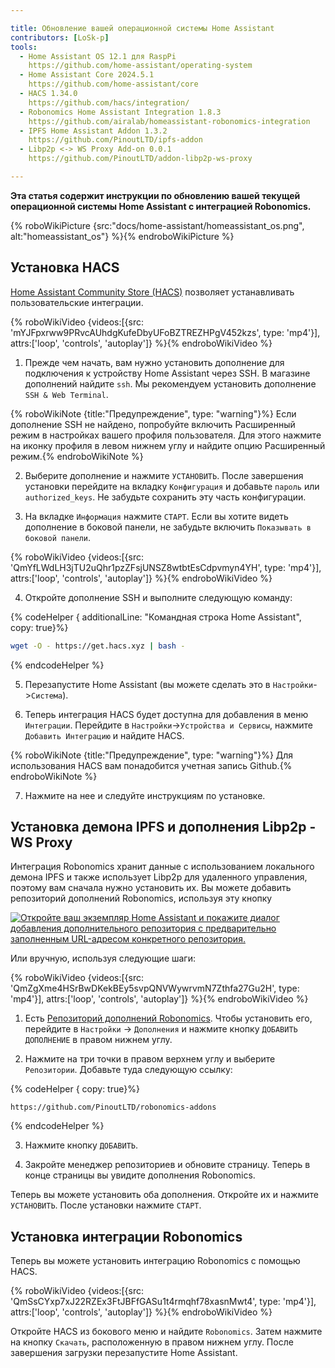```yaml
---

title: Обновление вашей операционной системы Home Assistant
contributors: [LoSk-p]
tools:
  - Home Assistant OS 12.1 для RaspPi
    https://github.com/home-assistant/operating-system
  - Home Assistant Core 2024.5.1
    https://github.com/home-assistant/core
  - HACS 1.34.0
    https://github.com/hacs/integration/
  - Robonomics Home Assistant Integration 1.8.3
    https://github.com/airalab/homeassistant-robonomics-integration
  - IPFS Home Assistant Addon 1.3.2
    https://github.com/PinoutLTD/ipfs-addon
  - Libp2p <-> WS Proxy Add-on 0.0.1
    https://github.com/PinoutLTD/addon-libp2p-ws-proxy

---
```


**Эта статья содержит инструкции по обновлению вашей текущей операционной системы Home Assistant с интеграцией Robonomics.**


{% roboWikiPicture {src:"docs/home-assistant/homeassistant_os.png", alt:"homeassistant_os"} %}{% endroboWikiPicture %}

## Установка HACS

[Home Assistant Community Store (HACS)](https://hacs.xyz/) позволяет устанавливать пользовательские интеграции.

{% roboWikiVideo {videos:[{src: 'mYJFpxrww9PRvcAUhdgKufeDbyUFoBZTREZHPgV452kzs', type: 'mp4'}], attrs:['loop', 'controls', 'autoplay']} %}{% endroboWikiVideo %}

1. Прежде чем начать, вам нужно установить дополнение для подключения к устройству Home Assistant через SSH. В магазине дополнений найдите `ssh`. Мы рекомендуем установить дополнение `SSH & Web Terminal`.

{% roboWikiNote {title:"Предупреждение", type: "warning"}%} Если дополнение SSH не найдено, попробуйте включить Расширенный режим в настройках вашего профиля пользователя. Для этого нажмите на иконку профиля в левом нижнем углу и найдите опцию Расширенный режим.{% endroboWikiNote %}

2. Выберите дополнение и нажмите `УСТАНОВИТЬ`. После завершения установки перейдите на вкладку `Конфигурация` и добавьте `пароль` или `authorized_keys`. Не забудьте сохранить эту часть конфигурации.

3. На вкладке `Информация` нажмите `СТАРТ`. Если вы хотите видеть дополнение в боковой панели, не забудьте включить `Показывать в боковой панели`.

{% roboWikiVideo {videos:[{src: 'QmYfLWdLH3jTU2uQhr1pzZFsjUNSZ8wtbtEsCdpvmyn4YH', type: 'mp4'}], attrs:['loop', 'controls', 'autoplay']} %}{% endroboWikiVideo %}

4. Откройте дополнение SSH и выполните следующую команду:

{% codeHelper { additionalLine: "Командная строка Home Assistant", copy: true}%}

```bash
wget -O - https://get.hacs.xyz | bash -
```

{% endcodeHelper %}

5. Перезапустите Home Assistant (вы можете сделать это в `Настройки`->`Система`).

6. Теперь интеграция HACS будет доступна для добавления в меню `Интеграции`. Перейдите в `Настройки`->`Устройства и Сервисы`, нажмите `Добавить Интеграцию` и найдите HACS.

{% roboWikiNote {title:"Предупреждение", type: "warning"}%} Для использования HACS вам понадобится учетная запись Github.{% endroboWikiNote %}

7. Нажмите на нее и следуйте инструкциям по установке.

## Установка демона IPFS и дополнения Libp2p - WS Proxy

Интеграция Robonomics хранит данные с использованием локального демона IPFS и также использует Libp2p для удаленного управления, поэтому вам сначала нужно установить их. Вы можете добавить репозиторий дополнений Robonomics, используя эту кнопку

[![Откройте ваш экземпляр Home Assistant и покажите диалог добавления дополнительного репозитория с предварительно заполненным URL-адресом конкретного репозитория.](https://my.home-assistant.io/badges/supervisor_add_addon_repository.svg)](https://my.home-assistant.io/redirect/supervisor_add_addon_repository/?repository_url=https%3A%2F%2Fgithub.com%2FPinoutLTD%2Frobonomics-addons)

Или вручную, используя следующие шаги:

{% roboWikiVideo {videos:[{src: 'QmZgXme4HSrBwDKekBEy5svpQNVWywrvmN7Zthfa27Gu2H', type: 'mp4'}], attrs:['loop', 'controls', 'autoplay']} %}{% endroboWikiVideo %}

1. Есть [Репозиторий дополнений Robonomics](https://github.com/PinoutLTD/robonomics-addons). Чтобы установить его, перейдите в `Настройки` -> `Дополнения` и нажмите кнопку `ДОБАВИТЬ ДОПОЛНЕНИЕ` в правом нижнем углу.

2. Нажмите на три точки в правом верхнем углу и выберите `Репозитории`. Добавьте туда следующую ссылку:

{% codeHelper { copy: true}%}

```
https://github.com/PinoutLTD/robonomics-addons
```

{% endcodeHelper %}

3. Нажмите кнопку `ДОБАВИТЬ`.

4. Закройте менеджер репозиториев и обновите страницу. Теперь в конце страницы вы увидите дополнения Robonomics.

Теперь вы можете установить оба дополнения. Откройте их и нажмите `УСТАНОВИТЬ`. После установки нажмите `СТАРТ`.

## Установка интеграции Robonomics

Теперь вы можете установить интеграцию Robonomics с помощью HACS.

{% roboWikiVideo {videos:[{src: 'QmSsCYxp7xJ22RZEx3FtJBFfGASu1t4rmqhf78xasnMwt4', type: 'mp4'}], attrs:['loop', 'controls', 'autoplay']} %}{% endroboWikiVideo %}

Откройте HACS из бокового меню и найдите `Robonomics`. Затем нажмите на кнопку `Скачать`, расположенную в правом нижнем углу. После завершения загрузки перезапустите Home Assistant.